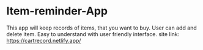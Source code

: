 # Item-reminder-App
This app will keep records of items, that you want to buy. User can add and delete item. Easy to understand with user friendly interface.
site link: https://cartrecord.netlify.app/
